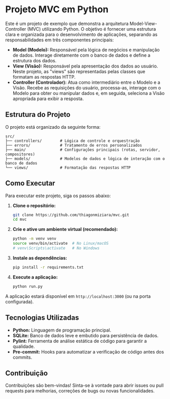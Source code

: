 # Projeto MVC em Python

Este é um projeto de exemplo que demonstra a arquitetura Model-View-Controller (MVC) utilizando Python. O objetivo é fornecer uma estrutura clara e organizada para o desenvolvimento de aplicações, separando as responsabilidades em três componentes principais:

- **Model (Modelo):** Responsável pela lógica de negócios e manipulação de dados. Interage diretamente com o banco de dados e define a estrutura dos dados.
- **View (Visão):** Responsável pela apresentação dos dados ao usuário. Neste projeto, as "views" são representadas pelas classes que formatam as respostas HTTP.
- **Controller (Controlador):** Atua como intermediário entre o Modelo e a Visão. Recebe as requisições do usuário, processa-as, interage com o Modelo para obter ou manipular dados e, em seguida, seleciona a Visão apropriada para exibir a resposta.

## Estrutura do Projeto

O projeto está organizado da seguinte forma:

```
src/
├── controllers/        # Lógica de controle e orquestração
├── errors/             # Tratamento de erros personalizados
├── main/               # Configurações principais (rotas, servidor, compositores)
├── models/             # Modelos de dados e lógica de interação com o banco de dados
└── views/              # Formatação das respostas HTTP
```

## Como Executar

Para executar este projeto, siga os passos abaixo:

1. **Clone o repositório:**

   ```bash
   git clone https://github.com/thiagonmiziara/mvc.git
   cd mvc
   ```

2. **Crie e ative um ambiente virtual (recomendado):**

   ```bash
   python -m venv venv
   source venv/bin/activate  # No Linux/macOS
   # venv\Scripts\activate   # No Windows
   ```

3. **Instale as dependências:**

   ```bash
   pip install -r requirements.txt
   ```

4. **Execute a aplicação:**
   ```bash
   python run.py
   ```

A aplicação estará disponível em `http://localhost:3000` (ou na porta configurada).

## Tecnologias Utilizadas

- **Python:** Linguagem de programação principal.
- **SQLite:** Banco de dados leve e embutido para persistência de dados.
- **Pylint:** Ferramenta de análise estática de código para garantir a qualidade.
- **Pre-commit:** Hooks para automatizar a verificação de código antes dos commits.

## Contribuição

Contribuições são bem-vindas! Sinta-se à vontade para abrir issues ou pull requests para melhorias, correções de bugs ou novas funcionalidades.
